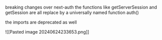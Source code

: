 breaking changes over next-auth
the functions like getServerSession and getSession are all replace by a universally named function auth()

the imports are deprecated as well

![[Pasted image 20240624233653.png]]